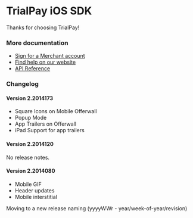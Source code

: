 TrialPay iOS SDK
================

Thanks for choosing TrialPay!

### More documentation

- [Sign for a Merchant account](https://merchant.trialpay.com/register/?t=mb)
- [Find help on our website](http://help.trialpay.com/mobile/ios-sdk/)
- [API Reference](http://help.trialpay.com/docs/iOS/index.html)

### Changelog


#### Version 2.2014173

- Square Icons on Mobile Offerwall
- Popup Mode
- App Trailers on Offerwall
- iPad Support for app trailers

#### Version 2.2014120

No release notes.

#### Version 2.2014080
- Mobile GIF
- Header updates
- Mobile interstitial
    
Moving to a new release naming (yyyyWWr - year/week-of-year/revision)

